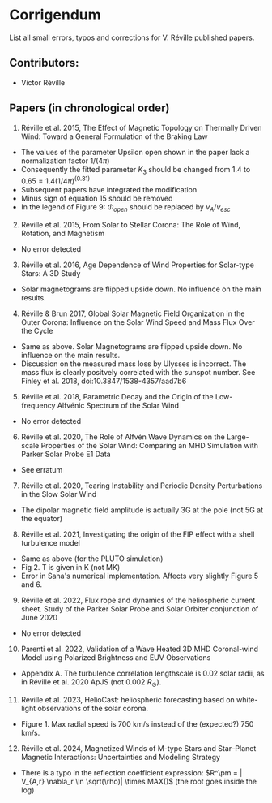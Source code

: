 <script
  src="https://cdn.mathjax.org/mathjax/latest/MathJax.js?config=TeX-AMS-MML_HTMLorMML"
  type="text/javascript">
</script>

# Corrigendum

List all small errors, typos and corrections for V. Réville published papers.

## Contributors:

* Victor Réville 

## Papers (in chronological order)

1) Réville et al. 2015, The Effect of Magnetic Topology on Thermally Driven Wind: Toward a General Formulation of the Braking Law

- The values of the parameter Upsilon open shown in the paper lack a normalization factor $1/(4\pi)$
- Consequently the fitted parameter $K_3$ should be changed from 1.4 to $0.65 = 1.4 (1/4\pi)^(0.31)$
- Subsequent papers have integrated the modification
- Minus sign of equation 15 should be removed
- In the legend of Figure 9: $\Phi_{open}$ should be replaced by $v_A / v_{esc}$

2) Réville et al. 2015, From Solar to Stellar Corona: The Role of Wind, Rotation, and Magnetism

- No error detected

3) Réville et al. 2016, Age Dependence of Wind Properties for Solar-type Stars: A 3D Study

- Solar magnetograms are flipped upside down. No influence on the main results.

4) Réville & Brun 2017, Global Solar Magnetic Field Organization in the Outer Corona: Influence on the Solar Wind Speed and Mass Flux Over the Cycle

- Same as above. Solar Magnetograms are flipped upside down. No influence on the main results.
- Discussion on the measured mass loss by Ulysses is incorrect. The mass flux is clearly positvely correlated with the sunspot number. See Finley et al. 2018, doi:10.3847/1538-4357/aad7b6

5) Réville et al. 2018, Parametric Decay and the Origin of the Low-frequency Alfvénic Spectrum of the Solar Wind

- No error detected

6) Réville et al. 2020, The Role of Alfvén Wave Dynamics on the Large-scale Properties of the Solar Wind: Comparing an MHD Simulation with Parker Solar Probe E1 Data

- See erratum

7) Réville et al. 2020, Tearing Instability and Periodic Density Perturbations in the Slow Solar Wind

- The dipolar magnetic field amplitude is actually 3G at the pole (not 5G at the equator)

8) Réville et al. 2021, Investigating the origin of the FIP effect with a shell turbulence model

- Same as above (for the PLUTO simulation)
- Fig 2. T is given in K (not MK)
- Error in Saha's numerical implementation. Affects very slightly Figure 5 and 6.

9) Réville et al. 2022, Flux rope and dynamics of the heliospheric current sheet. Study of the Parker Solar Probe and Solar Orbiter conjunction of June 2020

- No error detected 

10) Parenti et al. 2022, Validation of a Wave Heated 3D MHD Coronal-wind Model using Polarized Brightness and EUV Observations

- Appendix A. The turbulence correlation lengthscale is 0.02 solar radii, as in Réville et al. 2020 ApJS (not 0.002 $R_{\odot}$).

11) Réville et al. 2023, HelioCast: heliospheric forecasting based on white-light observations of the solar corona.

- Figure 1. Max radial speed is 700 km/s instead of the (expected?) 750 km/s.

12) Réville et al. 2024, Magnetized Winds of M-type Stars and Star–Planet Magnetic Interactions: Uncertainties and Modeling Strategy

- There is a typo in the reflection coefficient expression: $R^\pm = | V_{A,r} \nabla_r \ln \sqrt(\rho)| \times MAX()$ (the root goes inside the log)

